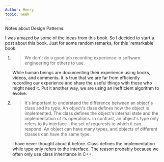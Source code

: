 ```yaml
---
Author: Henry
topic: Geek
---
```


Notes about Design Patterns.

I was amazed by some of the ideas from this book. So I decided to start a post about this book. Just for some random remarks, for this 'remarkable' book.

1. > We don't do a good job recording experience in software engineering for others to use.

   While human beings are documenting their experience using books, videos, and comments. It is true that we are far from efficiently recording our experience and share the useful things with those who might need it. Put it another way, we are using an inefficient algorithm to evolve.

2. > It's important to understand the difference between an object's class and its type. An object's class defines how the object is implemented. The class defines the object's internal state and the implementation of its operations. In contrast, an object's type only refers to its interface--the set of requrests to which it can respond. An object can have many types, and objects of different classes can have the same type.

   I have never thought about it before. Class defines the implementation while type only refers to the interface. The reason probably because we often only use class inheritance in C++.